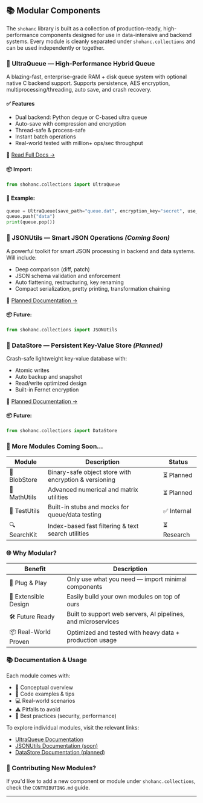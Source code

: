 ## 📚 Modular Components

The `shohanc` library is built as a collection of production-ready, high-performance components designed for use in data-intensive and backend systems. Every module is cleanly separated under `shohanc.collections` and can be used independently or together.

### 🔁 UltraQueue — High-Performance Hybrid Queue
A blazing-fast, enterprise-grade RAM + disk queue system with optional native C backend support. Supports persistence, AES encryption, multiprocessing/threading, auto save, and crash recovery.

#### ✅ Features
- Dual backend: Python deque or C-based ultra queue
- Auto-save with compression and encryption
- Thread-safe & process-safe
- Instant batch operations
- Real-world tested with million+ ops/sec throughput

🔗 [Read Full Docs →](docs/ultraqueue.md)

#### 📦 Import:
```python
from shohanc.collections import UltraQueue
```

#### 🧪 Example:
```python
queue = UltraQueue(save_path="queue.dat", encryption_key="secret", use_ultraqueue=True)
queue.push("data")
print(queue.pop())
```

### 🧠 JSONUtils — Smart JSON Operations *(Coming Soon)*
A powerful toolkit for smart JSON processing in backend and data systems. Will include:

- Deep comparison (diff, patch)
- JSON schema validation and enforcement
- Auto flattening, restructuring, key renaming
- Compact serialization, pretty printing, transformation chaining

🔗 [Planned Documentation →](docs/jsonutils.md)

#### 📦 Future:
```python
from shohanc.collections import JSONUtils
```

### 💾 DataStore — Persistent Key-Value Store *(Planned)*
Crash-safe lightweight key-value database with:

- Atomic writes
- Auto backup and snapshot
- Read/write optimized design
- Built-in Fernet encryption

🔗 [Planned Documentation →](docs/datastore.md)

#### 📦 Future:
```python
from shohanc.collections import DataStore
```

### 📖 More Modules Coming Soon...

| Module       | Description                                      | Status       |
|--------------|--------------------------------------------------|--------------|
| 🧬 BlobStore | Binary-safe object store with encryption & versioning | ⏳ Planned   |
| 🧮 MathUtils | Advanced numerical and matrix utilities          | ⏳ Planned   |
| 🧪 TestUtils | Built-in stubs and mocks for queue/data testing  | ✅ Internal  |
| 🔍 SearchKit | Index-based fast filtering & text search utilities | ⏳ Research  |

### 🌐 Why Modular?

| Benefit            | Description                                      |
|--------------------|--------------------------------------------------|
| 🔌 Plug & Play     | Only use what you need — import minimal components |
| 🧩 Extensible Design | Easily build your own modules on top of ours     |
| 🛠️ Future Ready    | Built to support web servers, AI pipelines, and microservices |
| 📦 Real-World Proven | Optimized and tested with heavy data + production usage |

### 📚 Documentation & Usage

Each module comes with:

- 🧠 Conceptual overview
- 🧪 Code examples & tips
- 💻 Real-world scenarios
- ⚠️ Pitfalls to avoid
- 🔐 Best practices (security, performance)

To explore individual modules, visit the relevant links:

- [UltraQueue Documentation](docs/ultraqueue.md)
- [JSONUtils Documentation (soon)](docs/jsonutils.md)
- [DataStore Documentation (planned)](docs/datastore.md)

### 🚀 Contributing New Modules?

If you'd like to add a new component or module under `shohanc.collections`, check the `CONTRIBUTING.md` guide.

---